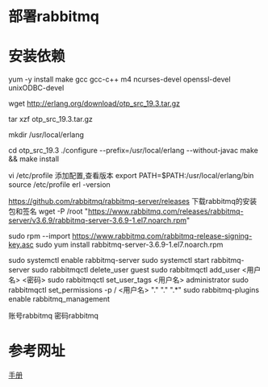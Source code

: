 # 部署rabbitmq


# 安装依赖
yum -y install make gcc gcc-c++ m4 ncurses-devel openssl-devel unixODBC-devel

wget http://erlang.org/download/otp_src_19.3.tar.gz

tar xzf otp_src_19.3.tar.gz

mkdir /usr/local/erlang

cd otp_src_19.3
./configure --prefix=/usr/local/erlang --without-javac
make && make install


vi /etc/profile
添加配置,查看版本
export PATH=$PATH:/usr/local/erlang/bin
source /etc/profile
erl -version

https://github.com/rabbitmq/rabbitmq-server/releases
下载rabbitmq的安装包和签名
wget -P /root "https://www.rabbitmq.com/releases/rabbitmq-server/v3.6.9/rabbitmq-server-3.6.9-1.el7.noarch.rpm"

sudo rpm --import https://www.rabbitmq.com/rabbitmq-release-signing-key.asc
sudo yum install rabbitmq-server-3.6.9-1.el7.noarch.rpm

sudo systemctl enable rabbitmq-server
sudo systemctl start rabbitmq-server
sudo rabbitmqctl delete_user guest
sudo rabbitmqctl add_user <用户名> <密码>
sudo rabbitmqctl set_user_tags <用户名> administrator
sudo rabbitmqctl set_permissions -p / <用户名> "." "." ".*"
sudo rabbitmq-plugins enable rabbitmq_management

账号rabbitmq
密码rabbitmq

# 参考网址
[手册](https://developer.qiniu.com/qvm/7123/manual-deployment-of-the-rabbitmq-centos-7)